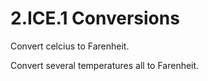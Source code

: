 # 2.ICE.1 Conversions

Convert celcius to Farenheit.

Convert several temperatures all to Farenheit.

